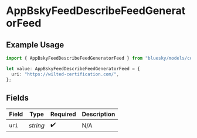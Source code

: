 # AppBskyFeedDescribeFeedGeneratorFeed

## Example Usage

```typescript
import { AppBskyFeedDescribeFeedGeneratorFeed } from "bluesky/models/components";

let value: AppBskyFeedDescribeFeedGeneratorFeed = {
  uri: "https://wilted-certification.com/",
};
```

## Fields

| Field              | Type               | Required           | Description        |
| ------------------ | ------------------ | ------------------ | ------------------ |
| `uri`              | *string*           | :heavy_check_mark: | N/A                |